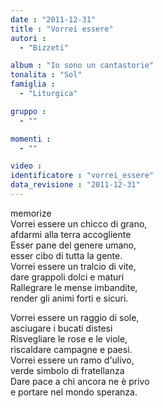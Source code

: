 ```yaml
---
date : "2011-12-31"
title : "Vorrei essere"
autori : 
  - "Bizzeti"

album : "Io sono un cantastorie"
tonalita : "Sol"
famiglia : 
  - "Liturgica"

gruppo : 
  - ""

momenti : 
  - ""

video : 
identificatore : "vorrei_essere"
data_revisione : "2011-12-31"
---
```

  
  
  
  
  
  
  
  
  
memorize  
 Vorrei essere un chicco di grano,  
 afdarmi alla terra accogliente  
 Esser pane del genere umano,  
 esser cibo di tutta la gente.  
 Vorrei essere un tralcio di vite,  
 dare grappoli dolci e maturi  
 Rallegrare le mense imbandite,  
 render gli animi forti e sicuri.  
  
  
 Vorrei essere un raggio di sole,  
 asciugare i bucati distesi  
 Risvegliare le rose e le viole,  
 riscaldare campagne e paesi.  
 Vorrei essere un ramo d'ulivo,  
 verde simbolo di fratellanza  
 Dare pace a chi ancora ne è privo  
 e portare nel mondo speranza.  
  
  
  
  
